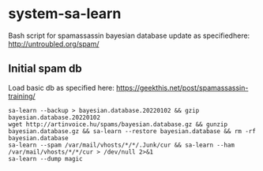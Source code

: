 # system-sa-learn
Bash script for spamassassin bayesian database update as specifiedhere: http://untroubled.org/spam/

## Initial spam db 
Load basic db as specified here: https://geekthis.net/post/spamassassin-training/
```
sa-learn --backup > bayesian.database.20220102 && gzip bayesian.database.20220102
wget http://artinvoice.hu/spams/bayesian.database.gz && gunzip bayesian.database.gz && sa-learn --restore bayesian.database && rm -rf bayesian.database
sa-learn --spam /var/mail/vhosts/*/*/.Junk/cur && sa-learn --ham /var/mail/vhosts/*/*/cur > /dev/null 2>&1
sa-learn --dump magic
```